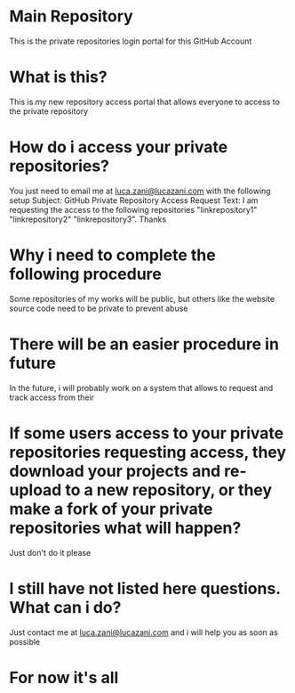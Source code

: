 
# Main Repository
This is the private repositories login portal for this GitHub Account

# What is this?
This is my new repository access portal that allows everyone to access to the private repository

# How do i access your private repositories?
You just need to email me at luca.zani@lucazani.com with the following setup
Subject: GitHub Private Repository Access Request
Text: I am requesting the access to the following repositories "linkrepository1" "linkrepository2" "linkrepository3". Thanks

# Why i need to complete the following procedure
Some repositories of my works will be public, but others like the website source code need to be private to prevent abuse

# There will be an easier procedure in future
In the future, i will probably work on a system that allows to request and track access from their

# If some users access to your private repositories requesting access, they download your projects and re-upload to a new repository, or they make a fork of your private repositories what will happen?
Just don't do it please

# I still have not listed here questions. What can i do?
Just contact me at luca.zani@lucazani.com and i will help you as soon as possible

# For now it's all
